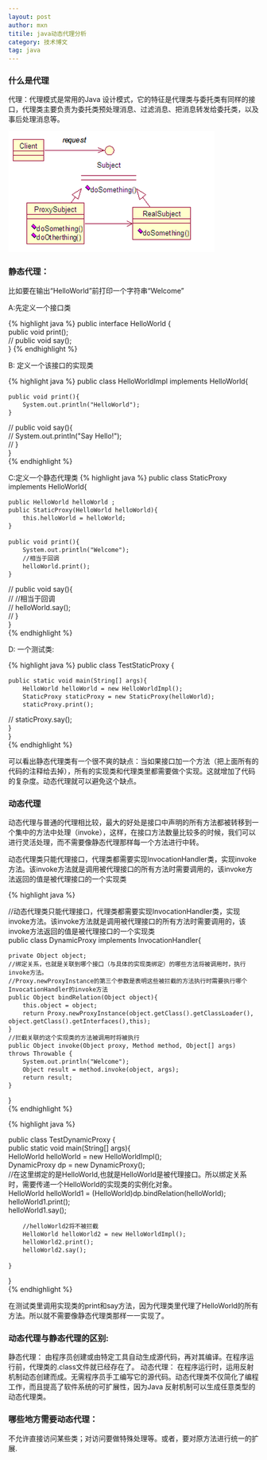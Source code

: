 ```yaml
---
layout: post
author: mxn
titile: java动态代理分析
category: 技术博文
tag: java
---
```

### 什么是代理

代理：代理模式是常用的Java 设计模式，它的特征是代理类与委托类有同样的接口，代理类主要负责为委托类预处理消息、过滤消息、把消息转发给委托类，以及事后处理消息等。

![](https://raw.githubusercontent.com/mxn21/mxn21.github.io/master/public/img/img6.jpg)

###  静态代理： 

比如要在输出“HelloWorld”前打印一个字符串“Welcome” 

A:先定义一个接口类 

{% highlight java %}
public interface HelloWorld {      
    public void print();      
//  public void say();      
} 
{% endhighlight  %}


 
 B: 定义一个该接口的实现类 
 
 {% highlight java %}
 public class HelloWorldImpl implements HelloWorld{      
     
    public void print(){      
        System.out.println("HelloWorld");      
    }      
//  public void say(){      
//      System.out.println("Say Hello!");      
//  }      
}  
 {% endhighlight  %}
 
C:定义一个静态代理类 
 {% highlight java %}
public class StaticProxy implements HelloWorld{      
     
    public HelloWorld helloWorld ;      
    public StaticProxy(HelloWorld helloWorld){      
        this.helloWorld = helloWorld;      
    }      
          
    public void print(){      
        System.out.println("Welcome");      
        //相当于回调      
        helloWorld.print();      
    }      
          
//  public void say(){      
//      //相当于回调      
//      helloWorld.say();      
//  }      
}      
 {% endhighlight  %}
 
 
 D: 一个测试类: 
 
  {% highlight java %}
  public class TestStaticProxy {      
     
    public static void main(String[] args){      
        HelloWorld helloWorld = new HelloWorldImpl();      
        StaticProxy staticProxy = new StaticProxy(helloWorld);      
        staticProxy.print();      
              
//      staticProxy.say();      
    }      
}    
   {% endhighlight  %}
  <!-- more -->
  
  
  可以看出静态代理类有一个很不爽的缺点：当如果接口加一个方法（把上面所有的代码的注释给去掉），所有的实现类和代理类里都需要做个实现。这就增加了代码的复杂度。动态代理就可以避免这个缺点。 
 
### 动态代理 

动态代理与普通的代理相比较，最大的好处是接口中声明的所有方法都被转移到一个集中的方法中处理（invoke），这样，在接口方法数量比较多的时候，我们可以进行灵活处理，而不需要像静态代理那样每一个方法进行中转。 

动态代理类只能代理接口，代理类都需要实现InvocationHandler类，实现invoke方法。该invoke方法就是调用被代理接口的所有方法时需要调用的，该invoke方法返回的值是被代理接口的一个实现类 

{% highlight java %}

//动态代理类只能代理接口，代理类都需要实现InvocationHandler类，实现invoke方法。该invoke方法就是调用被代理接口的所有方法时需要调用的，该invoke方法返回的值是被代理接口的一个实现类          
public class DynamicProxy implements InvocationHandler{          
              
    private Object object;           
    //绑定关系，也就是关联到哪个接口（与具体的实现类绑定）的哪些方法将被调用时，执行invoke方法。      
    //Proxy.newProxyInstance的第三个参数是表明这些被拦截的方法执行时需要执行哪个InvocationHandler的invoke方法      
    public Object bindRelation(Object object){           
        this.object = object;          
        return Proxy.newProxyInstance(object.getClass().getClassLoader(), object.getClass().getInterfaces(),this);           
    }           
    //拦截关联的这个实现类的方法被调用时将被执行          
    public Object invoke(Object proxy, Method method, Object[] args) throws Throwable {           
        System.out.println("Welcome");          
        Object result = method.invoke(object, args);           
        return result;          
    }          
         
}          
{% endhighlight  %}

{% highlight java %}

public class TestDynamicProxy {          
    public static void main(String[] args){          
        HelloWorld helloWorld = new HelloWorldImpl();          
        DynamicProxy dp = new DynamicProxy();          
        //在这里绑定的是HelloWorld,也就是HelloWorld是被代理接口。所以绑定关系时，需要传递一个HelloWorld的实现类的实例化对象。          
        HelloWorld helloWorld1 = (HelloWorld)dp.bindRelation(helloWorld);           
        helloWorld1.print();           
        helloWorld1.say();          
              
        //helloWorld2将不被拦截      
        HelloWorld helloWorld2 = new HelloWorldImpl();      
        helloWorld2.print();           
        helloWorld2.say();      
              
    }          
}        
{% endhighlight  %}

在测试类里调用实现类的print和say方法，因为代理类里代理了HelloWorld的所有方法。所以就不需要像静态代理类那样一一实现了。 

### 动态代理与静态代理的区别:
  静态代理：
  由程序员创建或由特定工具自动生成源代码，再对其编译。在程序运行前，代理类的.class文件就已经存在了。
  动态代理：
  在程序运行时，运用反射机制动态创建而成。无需程序员手工编写它的源代码。动态代理类不仅简化了编程工作，而且提高了软件系统的可扩展性，因为Java 反射机制可以生成任意类型的动态代理类。
  
 ### 哪些地方需要动态代理：
 
 不允许直接访问某些类；对访问要做特殊处理等。或者，要对原方法进行统一的扩展.

